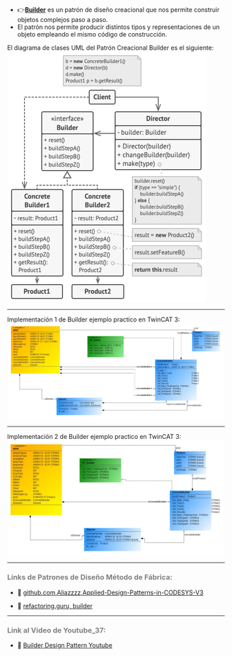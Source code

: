 - 👉[**Builder**](https://refactoring.guru/design-patterns/builder) es un patrón de diseño creacional que nos permite construir objetos complejos paso a paso. 
- El patrón nos permite producir distintos tipos y representaciones de un objeto empleando el mismo código de construcción.

El diagrama de clases UML del Patrón Creacional Builder es el siguiente:
![Design_Pattern__Creational_Builder](../../imagenes/Design_Pattern_Creational_Builder.png)
***
Implementación 1 de Builder ejemplo practico en TwinCAT 3:
![Design_Pattern__Creational_Builder1](../../imagenes/Design_Pattern__Creational_Builder1.JPG)
***
Implementación 2 de Builder ejemplo practico en TwinCAT 3:
![Design_Pattern__Creational_Builder2](../../imagenes/Design_Pattern__Creational_Builder2.JPG)
***
### <span style="color:grey">Links de Patrones de Diseño Método de Fábrica:</span>
- 🔗 [github.com,Aliazzzz,Applied-Design-Patterns-in-CODESYS-V3](https://github.com/Aliazzzz/Applied-Design-Patterns-in-CODESYS-V3)

- 🔗 [refactoring.guru, builder](https://refactoring.guru/design-patterns/builder)
***
### <span style="color:grey">Link al Video de Youtube_37:</span>
- 🔗 [Builder Design Pattern Youtube]()